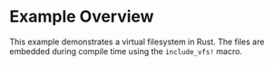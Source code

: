 # Example Overview
This example demonstrates a virtual filesystem in Rust.
The files are embedded during compile time using the `include_vfs!` macro.
